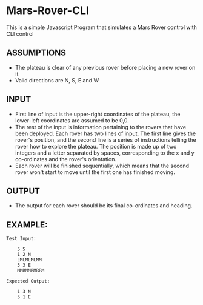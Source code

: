 # Mars-Rover-CLI
This is a simple Javascript Program that simulates a Mars Rover control with CLI control

## ASSUMPTIONS
   - The plateau is clear of any previous rover before placing a new rover on it
   - Valid directions are N, S, E and W

## INPUT
  - First line of input is the upper-right coordinates of the plateau, the lower-left coordinates are assumed to be 0,0. 
  - The rest of the input is information pertaining to the rovers that have been deployed. Each rover has two lines of input. 
    The first line gives the rover's position, and the second line is a series of instructions telling the rover how to explore 
    the plateau. The position is made up of two integers and a letter separated by spaces, corresponding to the x and y co-ordinates 
    and the rover's orientation.
  - Each rover will be finished sequentially, which means that the second rover won't start to move until the first one has 
    finished moving.
    
 ## OUTPUT
  - The output for each rover should be its final co-ordinates and heading.
  
## EXAMPLE:
    Test Input:
    
        5 5
        1 2 N
        LMLMLMLMM
        3 3 E
        MMRMMRMRRM
        
    Expected Output:
    
        1 3 N
        5 1 E
        

